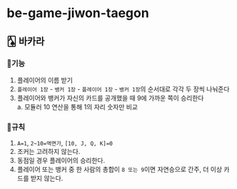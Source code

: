 # be-game-jiwon-taegon
## 🂡 바카라
### 📍기능
1. 플레이어의 이름 받기
2. `플레이어 1장` - `뱅커 1장` - `플레이어 1장` - `뱅커 1장`의 순서대로 각각 두 장씩 나눠준다
3. 플레이어와 뱅커가 자신의 카드를 공개했을 때 9에 가까운 쪽이 승리한다</br>
   a. 모듈러 10 연산을 통해 1의 자리 숫자만 비교

### 📍규칙
1. `A=1`, `2~10=액면가`, `[10, J, Q, K]=0`
2. 조커는 고려하지 않는다.
3. 동점일 경우 플레이어의 승리한다.
4. 플레이어 또는 뱅커 중 한 사람의 총합이 `8 또는 9`이면 자연승으로 간주, 더 이상 카드를 받지 않는다.

